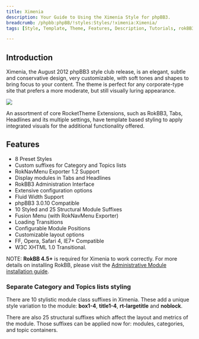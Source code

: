 ```yaml
---
title: Ximenia
description: Your Guide to Using the Ximenia Style for phpBB3.
breadcrumb: /phpbb:phpBB/!styles:Styles/!ximenia:Ximenia/
tags: [Style, Template, Theme, Features, Description, Tutorials, rokBB3]

---
```


Introduction
-----

Ximenia, the August 2012 phpBB3 style club release, is an elegant, subtle and conservative design, very customizable, with soft tones and shapes to bring focus to your content. The theme is perfect for any corporate-type site that prefers a more moderate, but still visually luring appearance. 

![][style]

An assortment of core RocketTheme Extensions, such as RokBB3, Tabs, Headlines and its multiple settings, have template based styling to apply integrated visuals for the additional functionality offered.

Features
-----

* 8 Preset Styles
* Custom suffixes for Category and Topics lists
* RokNavMenu Exporter 1.2 Support
* Display modules in Tabs and Headlines
* RokBB3 Administration Interface
* Extensive configuration options
* Fluid Width Support
* phpBB3 3.0.10 Compatible
* 10 Styled and 25 Structural Module Suffixes
* Fusion Menu (with RokNavMenu Exporter)
* Loading Transitions
* Configurable Module Positions
* Customizable layout options
* FF, Opera, Safari 4, IE7+ Compatible
* W3C XHTML 1.0 Transitional.

NOTE: **RokBB 4.5+** is required for Ximenia to work correctly. For more details on installing RokBB, please visit the [Administrative Module installation guide][adminguide].

### Separate Category and Topics lists styling

There are 10 stylistic module class suffixes in Ximenia. These add a unique style variation to the module: **box1-4**, **title1-4**, **rt-largetitle** and **noblock**.

There are also 25 structural suffixes which affect the layout and metrics of the module. Those suffixes can be applied now for: modules, categories, and topic containers.

[adminguide]: ../../start/styles.md#installing-administrative-modules
[style]: assets/ximenia.jpeg
[rokbridge]: http://www.rockettheme.com/extensions-joomla/rokbridge